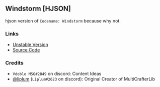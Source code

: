 ## Windstorm [HJSON]

hjson version of `Codename: Windstorm` because why not.

### Links

- [Unstable Version](https://github.com/driftheque/WindstormHJSON/actions)
- [Source Code](https://github.com/driftheque/WindstormHJSON/archive/refs/heads/main.zip)

### Credits

- `Vdoble MSG#2849` on discord: Content Ideas
- [@liplum](github.com/liplum) (`Liplum#2623` on discord): Original Creator of MultiCrafterLib
